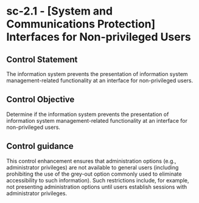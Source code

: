 # sc-2.1 - \[System and Communications Protection\] Interfaces for Non-privileged Users

## Control Statement

The information system prevents the presentation of information system management-related functionality at an interface for non-privileged users.

## Control Objective

Determine if the information system prevents the presentation of information system management-related functionality at an interface for non-privileged users.

## Control guidance

This control enhancement ensures that administration options (e.g., administrator privileges) are not available to general users (including prohibiting the use of the grey-out option commonly used to eliminate accessibility to such information). Such restrictions include, for example, not presenting administration options until users establish sessions with administrator privileges.
